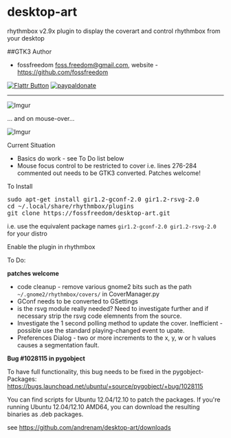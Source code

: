 desktop-art
===========

rhythmbox v2.9x plugin to display the coverart and control rhythmbox from your desktop

##GTK3 Author

 - fossfreedom <foss.freedom@gmail.com>, website - https://github.com/fossfreedom

[![Flattr Button](http://api.flattr.com/button/button-compact-static-100x17.png "Flattr This!")](https://flattr.com/thing/1238849/fossfreedom-at-Flattr "fossfreedom")  [![paypaldonate](https://www.paypalobjects.com/en_GB/i/btn/btn_donate_SM.gif)](https://www.paypal.com/cgi-bin/webscr?cmd=_s-xclick&hosted_button_id=KBV682WJ3BDGL)

------------

![Imgur](http://i.imgur.com/Kj1JL.png)

... and on mouse-over...

![Imgur](http://i.imgur.com/mq3TT.png)

Current Situation

 - Basics do work - see To Do list below
 - Mouse focus control to be restricted to cover i.e. lines 276-284 commented out needs to be GTK3 converted.  Patches welcome!

To Install

<pre>
sudo apt-get install gir1.2-gconf-2.0 gir1.2-rsvg-2.0
cd ~/.local/share/rhythmbox/plugins
git clone https://fossfreedom/desktop-art.git
</pre>

i.e. use the equivalent package names `gir1.2-gconf-2.0 gir1.2-rsvg-2.0` for your distro

Enable the plugin in rhythmbox

To Do:

**patches welcome**

 - code cleanup - remove various gnome2 bits such as the path `~/.gnome2/rhythmbox/covers/` in CoverManager.py
 - GConf needs to be converted to GSettings
 - is the rsvg module really needed?  Need to investigate further and if necessary strip the rsvg code elemnents from the source.
 - Investigate the 1 second polling method to update the cover. Inefficient - possible use the standard playing-changed event to upate.
 - Preferences Dialog - two or more increments to the x, y, w or h values causes a segmentation fault.
 
 
 **Bug #1028115 in pygobject**
 
 To have full functionality, this bug needs to be fixed in the pygobject-Packages: 
 https://bugs.launchpad.net/ubuntu/+source/pygobject/+bug/1028115
 
 You can find scripts for Ubuntu 12.04/12.10 to patch the packages.
 If you're running Ubuntu 12.04/12.10 AMD64, you can download the
 resulting binaries as .deb packages.
 
 see https://github.com/andrenam/desktop-art/downloads
